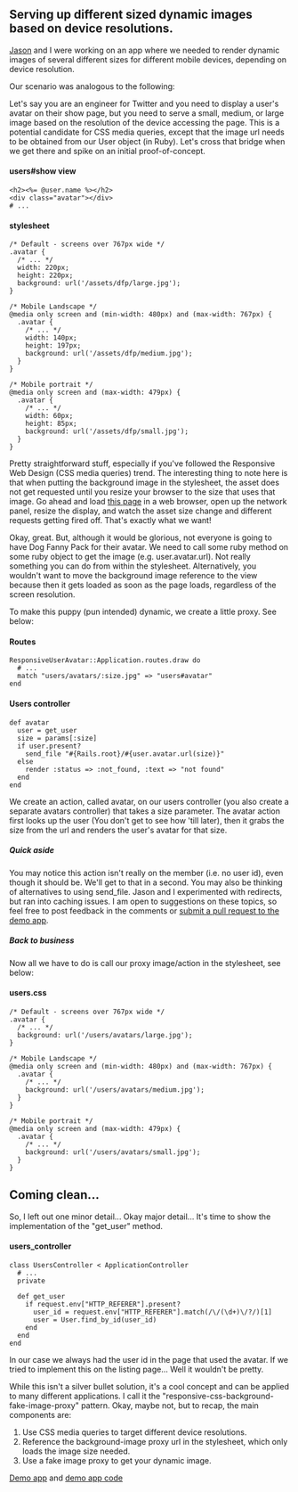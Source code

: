 ## Serving up different sized dynamic images based on device resolutions. ##

[Jason](http://pivotallabs.com/users/jnoble/blog/) and I were working on an app where we needed to render dynamic images of several different sizes for different mobile devices, depending on device resolution.

Our scenario was analogous to the following:

Let's say you are an engineer for Twitter and you need to display a user's avatar on their show page, but you need to serve a small, medium, or large image based on the resolution of the device accessing the page.
This is a potential candidate for CSS media queries, except that the image url needs to be obtained from our User object (in Ruby). 
Let's cross that bridge when we get there and spike on an initial proof-of-concept.

#### users#show view ####

    <h2><%= @user.name %></h2>
    <div class="avatar"></div>
    # ...

#### stylesheet ####

    /* Default - screens over 767px wide */
    .avatar {
      /* ... */
      width: 220px;
      height: 220px;
      background: url('/assets/dfp/large.jpg');
    }

    /* Mobile Landscape */
    @media only screen and (min-width: 480px) and (max-width: 767px) {
      .avatar {
        /* ... */
        width: 140px;
        height: 197px;
        background: url('/assets/dfp/medium.jpg');
      }
    }

    /* Mobile portrait */
    @media only screen and (max-width: 479px) {
      .avatar {
        /* ... */
        width: 60px;
        height: 85px;
        background: url('/assets/dfp/small.jpg');
      }
    }

Pretty straightforward stuff, especially if you've followed the Responsive Web Design (CSS media queries) trend.
The interesting thing to note here is that when putting the background image in the stylesheet, the asset does not get requested until you resize your browser to the size that uses that image.
Go ahead and load [this page](http://responsive-static-avatar-demo.herokuapp.com/) in a web browser, open up the network panel, resize the display, and watch the asset size change and different requests getting fired off. That's exactly what we want!

Okay, great. But, although it would be glorious, not everyone is going to have Dog Fanny Pack for their avatar. We need to call some ruby method on some ruby object to get the image (e.g. user.avatar.url).
Not really something you can do from within the stylesheet. Alternatively, you wouldn't want to move the background image reference to the view because then it gets loaded as soon as the page loads, regardless of the screen resolution.

To make this puppy (pun intended) dynamic, we create a little proxy. See below:

#### Routes ####

    ResponsiveUserAvatar::Application.routes.draw do
      # ...
      match "users/avatars/:size.jpg" => "users#avatar"
    end

#### Users controller ####

    def avatar
      user = get_user
      size = params[:size]
      if user.present?
        send_file "#{Rails.root}/#{user.avatar.url(size)}"
      else
        render :status => :not_found, :text => "not found"
      end
    end


We create an action, called avatar, on our users controller (you also create a separate avatars controller) that takes a size parameter. The avatar action first looks up the user (You don't get to see how 'till later),
then it grabs the size from the url and renders the user's avatar for that size. 

##### Quick aside #####
You may notice this action isn't really on the member (i.e. no user id), even though it should be. We'll get to that in a second.
You may also be thinking of alternatives to using send_file. Jason and I experimented with redirects, but ran into caching issues. I am open to suggestions on these topics, so feel free to post feedback in the comments or [submit a pull request to the demo app](http://responsive-user-avatar-demo.herokuapp.com/).

##### Back to business #####
Now all we have to do is call our proxy image/action in the stylesheet, see below:

#### users.css ####

    /* Default - screens over 767px wide */
    .avatar {
      /* ... */
      background: url('/users/avatars/large.jpg');
    }

    /* Mobile Landscape */
    @media only screen and (min-width: 480px) and (max-width: 767px) {
      .avatar {
        /* ... */
        background: url('/users/avatars/medium.jpg');
      }
    }

    /* Mobile portrait */
    @media only screen and (max-width: 479px) {
      .avatar {
        /* ... */
        background: url('/users/avatars/small.jpg');
      }
    }

## Coming clean... ##

So, I left out one minor detail... Okay major detail... It's time to show the implementation of the "get_user" method.

#### users_controller ####

    class UsersController < ApplicationController
      # ...
      private

      def get_user
        if request.env["HTTP_REFERER"].present?
          user_id = request.env["HTTP_REFERER"].match(/\/(\d+)\/?/)[1]
          user = User.find_by_id(user_id)
        end
      end
    end

In our case we always had the user id in the page that used the avatar. If we tried to implement this on the listing page... Well it wouldn't be pretty.

While this isn't a silver bullet solution, it's a cool concept and can be applied to many different applications. I call it the "responsive-css-background-fake-image-proxy" pattern.
Okay, maybe not, but to recap, the main components are:

1. Use CSS media queries to target different device resolutions.
2. Reference the background-image proxy url in the stylesheet, which only loads the image size needed.
3. Use a fake image proxy to get your dynamic image.

[Demo app](http://responsive-user-avatar-demo.herokuapp.com/) and [demo app code](https://github.com/alexwelch/responsive-user-avatar-demo)
